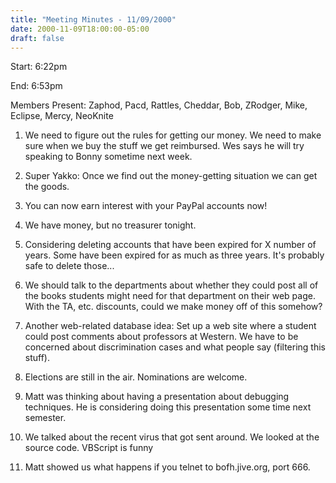```yaml
---
title: "Meeting Minutes - 11/09/2000"
date: 2000-11-09T18:00:00-05:00
draft: false
---
```


Start: 6:22pm </p><p>
End: 6:53pm </p><p>
Members Present: Zaphod, Pacd, Rattles, Cheddar, Bob, ZRodger, Mike, Eclipse, Mercy, NeoKnite </p><p>
1. We need to figure out the rules for getting our money.  We need to make sure when we buy the  stuff we get reimbursed.  Wes says he will try speaking to Bonny sometime next week. </p><p>
2. Super Yakko: Once we find out the money-getting situation we can get the goods. </p><p>
3. You can now earn interest with your PayPal accounts now! </p><p>
4. We have money, but no treasurer tonight. </p><p>
5. Considering deleting accounts that have been expired for X number of years.  Some have been expired for as much as three years.  It's probably safe to delete those... </p><p>
6. We should talk to the departments about whether they could post all of the books students might need for that department on their web page.  With the TA, etc. discounts, could we make money off of this somehow? </p><p>
7. Another web-related database idea:  Set up a web site where a student could post comments about professors at Western.  We have to be concerned about discrimination cases and what people say (filtering this stuff). </p><p>
8. Elections are still in the air.  Nominations are welcome. </p><p>
9. Matt was thinking about having a presentation about debugging techniques.  He is considering doing this presentation some time next semester. </p><p>
10. We talked about the recent virus that got sent around.  We looked at the source code. VBScript is funny </p><p>
11. Matt showed us what happens if you telnet to bofh.jive.org, port 666. </p>

